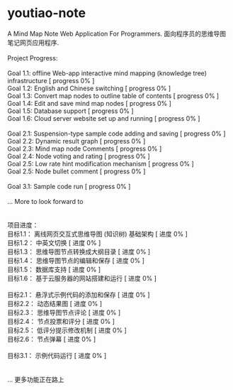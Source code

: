 # youtiao-note
A Mind Map Note Web Application For Programmers. 面向程序员的思维导图笔记网页应用程序.
<br />
<br />
Project Progress: <br />
<br />
Goal 1.1: offline Web-app interactive mind mapping (knowledge tree) infrastructure [ progress 0% ]<br />
Goal 1.2: English and Chinese switching [ progress 0% ]<br />
Goal 1.3: Convert map nodes to outline table of contents [ progress 0% ]<br />
Goal 1.4: Edit and save mind map nodes [ progress 0% ]<br />
Goal 1.5: Database support [ progress 0% ]<br />
Goal 1.6: Cloud server website set up and running [ progress 0% ]<br />
<br />
Goal 2.1: Suspension-type sample code adding and saving [ progress 0% ]<br />
Goal 2.2: Dynamic result graph [ progress 0% ]<br />
Goal 2.3: Mind map node Comments [ progress 0% ]<br />
Goal 2.4: Node voting and rating [ progress 0% ]<br />
Goal 2.5: Low rate hint modification mechanism [ progress 0% ]<br />
Goal 2.5: Node bullet comment [ progress 0% ]<br />
<br />
Goal 3.1: Sample code run [ progress 0% ]<br />
<br />
... More to look forward to<br />
<br />
<br />
项目进度： <br /> 
目标1.1： 离线网页交互式思维导图 (知识树) 基础架构 [ 进度 0% ]<br />
目标1.2： 中英文切换 [ 进度 0% ]<br />
目标1.3： 思维导图节点转换成大纲目录 [ 进度 0% ]<br />
目标1.4： 思维导图节点的编辑和保存 [ 进度 0% ]<br />
目标1.5： 数据库支持 [ 进度 0% ]<br />
目标1.6： 基于云服务器的网站搭建和运行 [ 进度 0% ]<br />
<br />
目标2.1： 悬浮式示例代码的添加和保存 [ 进度 0% ]<br />
目标2.2： 动态结果图 [ 进度 0% ]<br />
目标2.3： 思维导图节点评论 [ 进度 0% ]<br />
目标2.4： 节点投票和评分 [ 进度 0% ]<br />
目标2.5： 低评分提示修改机制 [ 进度 0% ]<br />
目标2.6： 节点弹幕 [ 进度 0% ]<br />
<br />
目标3.1： 示例代码运行 [ 进度 0% ]<br />
<br />
<br />
... 更多功能正在路上<br />
